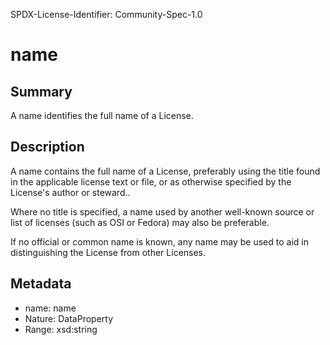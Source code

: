 SPDX-License-Identifier: Community-Spec-1.0

# name

## Summary

A name identifies the full name of a License.

## Description

A name contains the full name of a License, preferably using the title found
in the applicable license text or file, or as otherwise specified by the
License's author or steward..

Where no title is specified, a name used by another well-known source or list
of licenses (such as OSI or Fedora) may also be preferable.

If no official or common name is known, any name may be used to aid in
distinguishing the License from other Licenses.

## Metadata

- name: name
- Nature: DataProperty
- Range: xsd:string
